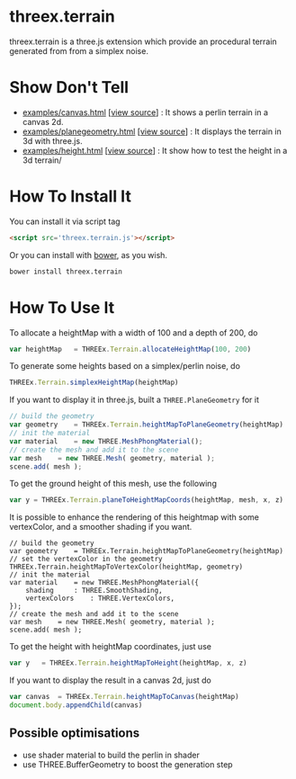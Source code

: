 threex.terrain
=============

threex.terrain is a three.js extension which provide an procedural terrain generated from
from a simplex noise.

Show Don't Tell
===============
* [examples/canvas.html](http://jeromeetienne.github.io/threex.terrain/examples/canvas.html)
\[[view source](https://github.com/jeromeetienne/threex.terrain/blob/master/examples/canvas.html)\] :
It shows a perlin terrain in a canvas 2d.
* [examples/planegeometry.html](http://jeromeetienne.github.io/threex.terrain/examples/planegeometry.html)
\[[view source](https://github.com/jeromeetienne/threex.terrain/blob/master/examples/planegeometry.html)\] :
It displays the terrain in 3d with three.js.
* [examples/height.html](http://jeromeetienne.github.io/threex.terrain/examples/height.html)
\[[view source](https://github.com/jeromeetienne/threex.terrain/blob/master/examples/height.html)\] :
It show how to test the height in a 3d terrain/

How To Install It
=================

You can install it via script tag

```html
<script src='threex.terrain.js'></script>
```

Or you can install with [bower](http://bower.io/), as you wish.

```bash
bower install threex.terrain
```

How To Use It
=============


To allocate a heightMap with a width of 100 and a depth of 200, do

```javascript
var heightMap	= THREEx.Terrain.allocateHeightMap(100, 200)
```

To generate some heights based on a simplex/perlin noise, do 

```javascript
THREEx.Terrain.simplexHeightMap(heightMap)
```

If you want to display it in three.js, built a ```THREE.PlaneGeometry``` for it

```javascript
// build the geometry
var geometry	= THREEx.Terrain.heightMapToPlaneGeometry(heightMap)
// init the material
var material	= new THREE.MeshPhongMaterial();
// create the mesh and add it to the scene
var mesh	= new THREE.Mesh( geometry, material );
scene.add( mesh );
```

To get the ground height of this mesh, use the following

```javascript
var y = THREEx.Terrain.planeToHeightMapCoords(heightMap, mesh, x, z)
```

It is possible to enhance the rendering of this heightmap with some vertexColor, and a 
smoother shading if you want.

```
// build the geometry
var geometry	= THREEx.Terrain.heightMapToPlaneGeometry(heightMap)
// set the vertexColor in the geometry
THREEx.Terrain.heightMapToVertexColor(heightMap, geometry)
// init the material
var material	= new THREE.MeshPhongMaterial({
	shading		: THREE.SmoothShading,
	vertexColors 	: THREE.VertexColors,
});
// create the mesh and add it to the scene
var mesh	= new THREE.Mesh( geometry, material );
scene.add( mesh );
```

To get the height with heightMap coordinates, just use

```javascript
var y	= THREEx.Terrain.heightMapToHeight(heightMap, x, z)
```

If you want to display the result in a canvas 2d, just do

```javascript
var canvas	= THREEx.Terrain.heightMapToCanvas(heightMap)
document.body.appendChild(canvas)
```

## Possible optimisations
* use shader material to build the perlin in shader
* use THREE.BufferGeometry to boost the generation step


